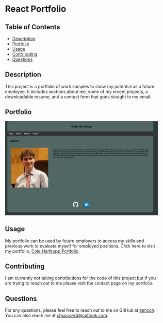 # React Portfolio

## Table of Contents
* [Description](#description)
* [Portfolio](#portfolio)
* [Usage](#usage)
* [Contributing](#contributing)
* [Questions](#questions)

## Description
This project is a portfolio of work samples to show my potential as a future employee. It includes sections about me, some of my recent projects, a downloadable resume, and a contact form that goes straight to my email.

## Portfolio
![](images/reactPortfolio.png)

## Usage
My portfolio can be used by future employers to access my skills and previous work to evaluate myself for employed positions. Click here to visit my portfolio, [Cole Hartkopp Portfolio](https://zencoh.github.io/reactPortfolio/).

## Contributing
I am currently not taking contributions for the code of this project but if you are trying to reach out to me please visit the contact page on my portfolio.

## Questions
For any questions, please feel free to reach out to me on GitHub at [zencoh](https://github.com/zencoh). You can also reach me at chsoccer4@outlook.com.
